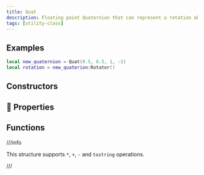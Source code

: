 ```yaml
---
title: Quat
description: Floating point Quaternion that can represent a rotation about an axis in 3-D space
tags: [utility-class]
---
```


<HeaderDeclaration type="Struct" name="Quat" open_source_url="Classes/Quat.lua" />


## Examples

```lua
local new_quaternion = Quat(0.5, 0.5, 1, -1)
local rotation = new_quaterion:Rotator()
```


## Constructors

<ConstructorDeclaration type="Struct" name="Quat" />


## 🧽 Properties

<PropertiesDeclaration type="Struct" name="Quat" />


## Functions

///info

This structure supports `*`, `+`, `-` and `tostring` operations.

///

<FunctionsDeclaration type="Struct" name="Quat" />

